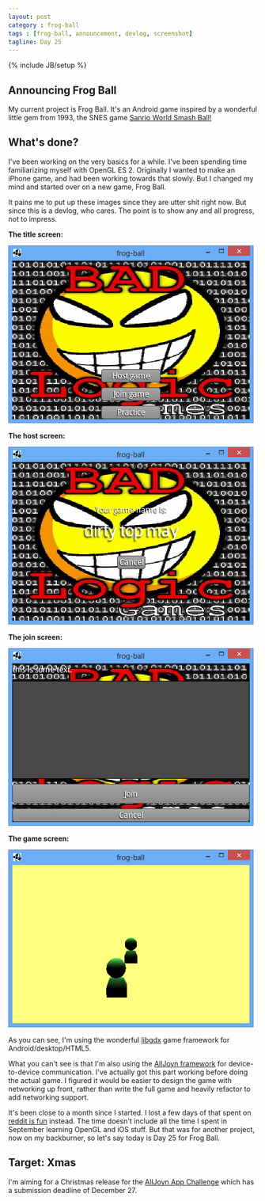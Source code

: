 ```yaml
---
layout: post
category : frog-ball
tags : [frog-ball, announcement, devlog, screenshot]
tagline: Day 25
---
```

{% include JB/setup %}

## Announcing Frog Ball

My current project is Frog Ball. It's an Android game inspired by a wonderful little gem from 1993, the SNES game [Sanrio World Smash Ball!](http://en.wikipedia.org/wiki/Sanrio_World_Smash_Ball!)

## What's done?

I've been working on the very basics for a while. I've been spending time familiarizing myself with OpenGL ES 2. Originally I wanted to make an iPhone game, and had been working towards that slowly. But I changed my mind and started over on a new game, Frog Ball.

It pains me to put up these images since they are utter shit right now. But since this is a devlog, who cares. The point is to show any and all progress, not to impress.

**The title screen:**

![title screen](/assets/images/frog-ball/2012-11-10_titlescreen.png)

**The host screen:**

![title screen](/assets/images/frog-ball/2012-11-10_hostscreen.png)

**The join screen:**

![title screen](/assets/images/frog-ball/2012-11-10_joinscreen.png)

**The game screen:**

![title screen](/assets/images/frog-ball/2012-11-10_practice.png)

As you can see, I'm using the wonderful [libgdx](http://libgdx.badlogicgames.com/) game framework for Android/desktop/HTML5.

What you can't see is that I'm also using the [AllJoyn framework](http://www.alljoyn.org/) for device-to-device communication. I've actually got this part working before doing the actual game. I figured it would be easier to design the game with networking up front, rather than write the full game and heavily refactor to add networking support.

It's been close to a month since I started. I lost a few days of that spent on [reddit is fun](/reddit-is-fun) instead. The time doesn't include all the time I spent in September learning OpenGL and iOS stuff. But that was for another project, now on my backburner, so let's say today is Day 25 for Frog Ball.

## Target: Xmas

I'm aiming for a Christmas release for the [AllJoyn App Challenge](http://alljoynappchallenge.com) which has a submission deadline of December 27.


